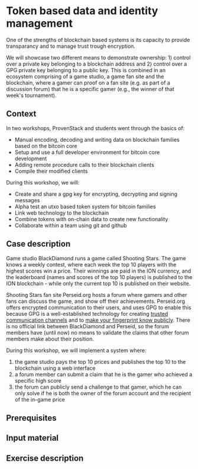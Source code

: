 # Token  based data and identity management

One of the strengths of blockchain based systems is its capacity to provide transparancy and to manage trust trough encryption.

We will showcase two different means to demonstrate ownership: 1) control over a private key belonging to a blockchain address and 2) control over a GPG private key belonging to a public key. This is combined in an ecosystem comprising of a game studio, a game fan site and the blockchain, where a gamer can proof on a fan site (e.g. as part of a discussion forum) that he is a specific gamer (e.g., the winner of that week's tournament).

## Context

In two workshops, ProvenStack and students went through the basics of:
- Manual encoding, decoding and writing data on blockchain families based on the bitcoin core
- Setup and use a full developer environment for bitcoin core development
- Adding remote procedure calls to their blockchain clients
- Compile their modified clients

During this workshop, we will:
- Create and share a gpg key for encrypting, decrypting and signing messages
- Alpha test an utxo based token system for bitcoin families
- Link web technology to the blockchain
- Combine tokens with on-chain data to create new functionality
- Collaborate within a team using git and github

## Case description

Game studio BlackDiamond runs a game called Shooting Stars. The game knows a weekly contest, where each week the top 10 players with the highest scores win a price. Their winnings are paid in the ION currency, and the leaderboard (names and scores of the top 10 players) is published to the ION blockchain - while only the current top 10 is published on their website.

Shooting Stars fan site Perseid.org hosts a forum where gamers and other fans can discuss the game, and show off their achievements. Perseid.org offers encrypted communication to their users, and uses GPG to enable this because GPG is a well-established technology for creating [trusted communication channels](https://blog.mailfence.com/openpgp-public-key/) and to [make your fingerprint know publicly](https://jacob.hoffman-andrews.com/README/the-safe-way-to-put-a-pgp-key-in-your-twitter-bio/). There is no official link between BlackDiamond and Perseid, so the forum members have (until now) no means to validate the claims that other forum members make about their position.

During this workshop, we will implement a system where:
1) the game studio pays the top 10 prices and publishes the top 10 to the blockchain using a web interface
2) a forum member can submit a claim that he is the gamer who achieved a specific high score
3) the forum can publicly send a challenge to that gamer, which he can only solve if he is both the owner of the forum account and the recipient of the in-game price


## Prerequisites

## Input material

## Exercise description
